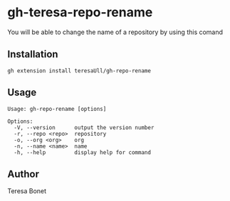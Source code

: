 # gh-teresa-repo-rename


You will be able to change the name of a repository by using this comand
 
## Installation
```
gh extension install teresaUll/gh-repo-rename

```
## Usage 

```
Usage: gh-repo-rename [options]

Options:
  -V, --version      output the version number
  -r, --repo <repo>  repository
  -o, --org <org>    org
  -n, --name <name>  name
  -h, --help         display help for command

```
## Author

Teresa Bonet 
